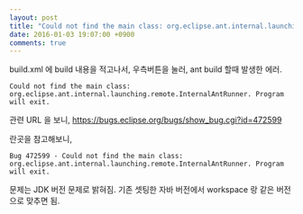 ```yaml
---
layout: post
title: "Could not find the main class: org.eclipse.ant.internal.launching.remote.InternalAntRunner. Program will exit."
date: 2016-01-03 19:07:00 +0900
comments: true
---
```


build.xml 에 build 내용을 적고나서, 우측버튼을 눌러, ant build 할때 발생한 에러.

```aidl
Could not find the main class: org.eclipse.ant.internal.launching.remote.InternalAntRunner. Program will exit.
```

관련 URL 을 보니, https://bugs.eclipse.org/bugs/show_bug.cgi?id=472599

란곳을 참고해보니,

```aidl
Bug 472599 - Could not find the main class: org.eclipse.ant.internal.launching.remote.InternalAntRunner. Program will exit.
```

문제는 JDK 버전 문제로 밝혀짐.
기존 셋팅한 자바 버전에서 workspace 랑 같은 버전으로 맞추면 됨.

